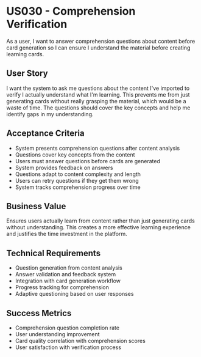 # US030 - Comprehension Verification

As a user, I want to answer comprehension questions about content before card generation so I can ensure I understand the material before creating learning cards.

## User Story

I want the system to ask me questions about the content I've imported to verify I actually understand what I'm learning. This prevents me from just generating cards without really grasping the material, which would be a waste of time. The questions should cover the key concepts and help me identify gaps in my understanding.

## Acceptance Criteria

- System presents comprehension questions after content analysis
- Questions cover key concepts from the content
- Users must answer questions before cards are generated
- System provides feedback on answers
- Questions adapt to content complexity and length
- Users can retry questions if they get them wrong
- System tracks comprehension progress over time

## Business Value

Ensures users actually learn from content rather than just generating cards without understanding. This creates a more effective learning experience and justifies the time investment in the platform.

## Technical Requirements

- Question generation from content analysis
- Answer validation and feedback system
- Integration with card generation workflow
- Progress tracking for comprehension
- Adaptive questioning based on user responses

## Success Metrics

- Comprehension question completion rate
- User understanding improvement
- Card quality correlation with comprehension scores
- User satisfaction with verification process

